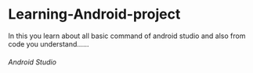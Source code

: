 # Learning-Android-project
 In this you learn about all basic command of android studio and also from code you understand......
<h6>Android Studio</h6>
